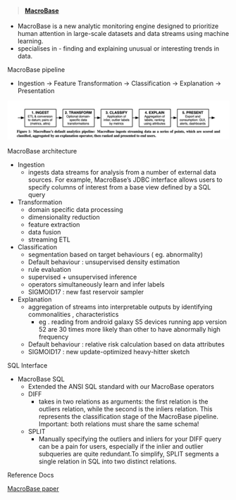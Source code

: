> #### [MacroBase](https://macrobase.stanford.edu/docs/)

- MacroBase is a new analytic monitoring engine designed to prioritize human attention in large-scale datasets and data streams using machine learning.
- specialises in - finding and explaining unusual or interesting trends in data.

MacroBase pipeline
- Ingestion -> Feature Transformation -> Classification -> Explanation -> Presentation

![Pipeline](./images/pipeline.png)

MacroBase architecture
- Ingestion
  -  ingests data streams for analysis from a number of external data sources. For example, MacroBase’s JDBC interface allows users to specify columns of interest from a base
view defined by a SQL query
- Transformation
  - domain specific data processing
  - dimensionality reduction
  - feature extraction
  - data fusion
  - streaming ETL
- Classification
  - segmentation based on target behaviours ( eg. abnormality)
  - Default behaviour : unsupervised density estimation
  - rule evaluation
  - supervised + unsupervised inference
  - operators simultaneously learn and infer labels
  - SIGMOID17 : new fast reservoir sampler
- Explanation
  - aggregation of streams into interpretable outputs by identifying commonalities , characteristics
    - eg . reading from android galaxy S5 devices running app version 52 are 30 times more likely than other to have abnormally high frequency
  - Default behaviour : relative risk calculation based on data attributes
  - SIGMOID17 : new update-optimized heavy-hitter sketch


SQL Interface
- MacroBase SQL
  - Extended the ANSI SQL standard with our MacroBase operators
  - DIFF
    - takes in two relations as arguments: the first relation is the outliers relation, while the second is the inliers relation. This represents the classification stage of the MacroBase pipeline. Important: both relations must share the same schema!
  - SPLIT
    - Manually specifying the outliers and inliers for your DIFF query can be a pain for users, especially if the inlier and outlier subqueries are quite redundant.To simplify, SPLIT segments a single relation in SQL into two distinct relations.


Reference Docs

[MacroBase paper](./ref-docs/macrobase.pdf)
